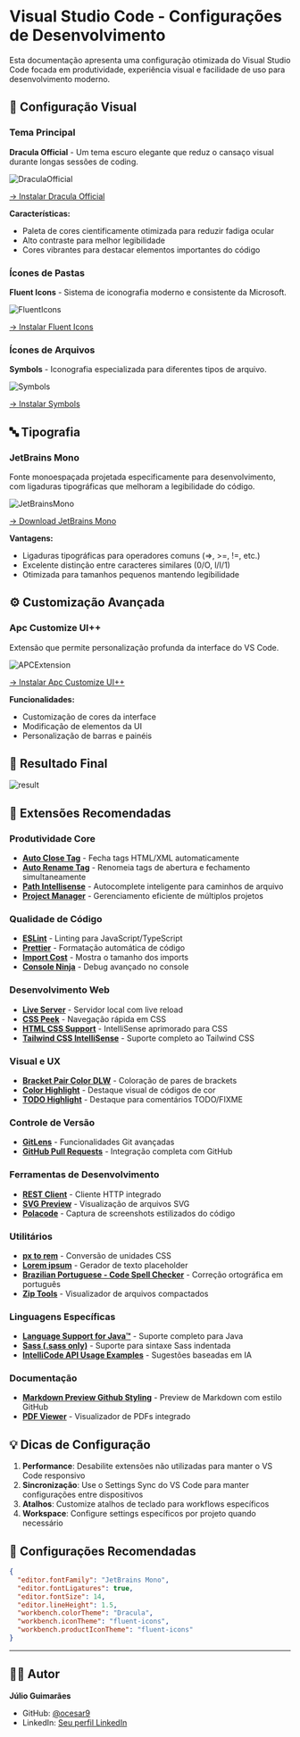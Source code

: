# Visual Studio Code - Configurações de Desenvolvimento

Esta documentação apresenta uma configuração otimizada do Visual Studio Code focada em produtividade, experiência visual e facilidade de uso para desenvolvimento moderno.

## 🎨 Configuração Visual

### Tema Principal
**Dracula Official** - Um tema escuro elegante que reduz o cansaço visual durante longas sessões de coding.

![DraculaOfficial](https://github.com/ocesar9/vscode-settings/blob/main/pictures/DraculaTheme.png)

[→ Instalar Dracula Official](https://draculatheme.com/visual-studio-code)

**Características:**
- Paleta de cores cientificamente otimizada para reduzir fadiga ocular
- Alto contraste para melhor legibilidade
- Cores vibrantes para destacar elementos importantes do código

### Ícones de Pastas
**Fluent Icons** - Sistema de iconografia moderno e consistente da Microsoft.

![FluentIcons](https://github.com/ocesar9/vscode-settings/blob/main/pictures/FluentIcons.png)

[→ Instalar Fluent Icons](https://marketplace.visualstudio.com/items?itemName=miguelsolorio.fluent-icons)

### Ícones de Arquivos
**Symbols** - Iconografia especializada para diferentes tipos de arquivo.

![Symbols](https://github.com/ocesar9/vscode-settings/blob/main/pictures/Symbols.png)

[→ Instalar Symbols](https://marketplace.visualstudio.com/items?itemName=miguelsolorio.symbols)

## 🔤 Tipografia

### JetBrains Mono
Fonte monoespaçada projetada especificamente para desenvolvimento, com ligaduras tipográficas que melhoram a legibilidade do código.

![JetBrainsMono](https://github.com/ocesar9/vscode-settings/blob/main/pictures/JetBrainMonoFontStyle.png)

[→ Download JetBrains Mono](https://www.jetbrains.com/lp/mono/)

**Vantagens:**
- Ligaduras tipográficas para operadores comuns (=>, >=, !=, etc.)
- Excelente distinção entre caracteres similares (0/O, l/I/1)
- Otimizada para tamanhos pequenos mantendo legibilidade

## ⚙️ Customização Avançada

### Apc Customize UI++
Extensão que permite personalização profunda da interface do VS Code.

![APCExtension](https://github.com/ocesar9/vscode-settings/blob/main/pictures/APCExtension.png)

[→ Instalar Apc Customize UI++](https://marketplace.visualstudio.com/items?itemName=drcika.apc-extension)

**Funcionalidades:**
- Customização de cores da interface
- Modificação de elementos da UI
- Personalização de barras e painéis

## 🎯 Resultado Final

![result](https://github.com/ocesar9/vscode-settings/blob/main/pictures/result.png)

## 🚀 Extensões Recomendadas

### Produtividade Core
- [**Auto Close Tag**](https://marketplace.visualstudio.com/items?itemName=formulahendry.auto-close-tag) - Fecha tags HTML/XML automaticamente
- [**Auto Rename Tag**](https://marketplace.visualstudio.com/items?itemName=formulahendry.auto-rename-tag) - Renomeia tags de abertura e fechamento simultaneamente
- [**Path Intellisense**](https://marketplace.visualstudio.com/items?itemName=christian-kohler.path-intellisense) - Autocomplete inteligente para caminhos de arquivo
- [**Project Manager**](https://marketplace.visualstudio.com/items?itemName=alefragnani.project-manager) - Gerenciamento eficiente de múltiplos projetos

### Qualidade de Código
- [**ESLint**](https://marketplace.visualstudio.com/items?itemName=dbaeumer.vscode-eslint) - Linting para JavaScript/TypeScript
- [**Prettier**](https://marketplace.visualstudio.com/items?itemName=esbenp.prettier-vscode) - Formatação automática de código
- [**Import Cost**](https://marketplace.visualstudio.com/items?itemName=wix.vscode-import-cost) - Mostra o tamanho dos imports
- [**Console Ninja**](https://marketplace.visualstudio.com/items?itemName=WallabyJs.console-ninja) - Debug avançado no console

### Desenvolvimento Web
- [**Live Server**](https://marketplace.visualstudio.com/items?itemName=ritwickdey.LiveServer) - Servidor local com live reload
- [**CSS Peek**](https://marketplace.visualstudio.com/items?itemName=pranaygp.vscode-css-peek) - Navegação rápida em CSS
- [**HTML CSS Support**](https://marketplace.visualstudio.com/items?itemName=ecmel.vscode-html-css) - IntelliSense aprimorado para CSS
- [**Tailwind CSS IntelliSense**](https://marketplace.visualstudio.com/items?itemName=bradlc.vscode-tailwindcss) - Suporte completo ao Tailwind CSS

### Visual e UX
- [**Bracket Pair Color DLW**](https://marketplace.visualstudio.com/items?itemName=BracketPairColorDLW.bracket-pair-color-dlw) - Coloração de pares de brackets
- [**Color Highlight**](https://marketplace.visualstudio.com/items?itemName=naumovs.color-highlight) - Destaque visual de códigos de cor
- [**TODO Highlight**](https://marketplace.visualstudio.com/items?itemName=wayou.vscode-todo-highlight) - Destaque para comentários TODO/FIXME

### Controle de Versão
- [**GitLens**](https://marketplace.visualstudio.com/items?itemName=eamodio.gitlens) - Funcionalidades Git avançadas
- [**GitHub Pull Requests**](https://marketplace.visualstudio.com/items?itemName=GitHub.vscode-pull-request-github) - Integração completa com GitHub

### Ferramentas de Desenvolvimento
- [**REST Client**](https://marketplace.visualstudio.com/items?itemName=humao.rest-client) - Cliente HTTP integrado
- [**SVG Preview**](https://marketplace.visualstudio.com/items?itemName=SimonSiefke.svg-preview) - Visualização de arquivos SVG
- [**Polacode**](https://marketplace.visualstudio.com/items?itemName=pnp.polacode) - Captura de screenshots estilizados do código

### Utilitários
- [**px to rem**](https://marketplace.visualstudio.com/items?itemName=sainoba.px-to-rem) - Conversão de unidades CSS
- [**Lorem ipsum**](https://marketplace.visualstudio.com/items?itemName=Tyriar.lorem-ipsum) - Gerador de texto placeholder
- [**Brazilian Portuguese - Code Spell Checker**](https://marketplace.visualstudio.com/items?itemName=streetsidesoftware.code-spell-checker-portuguese-brazilian) - Correção ortográfica em português
- [**Zip Tools**](https://marketplace.visualstudio.com/items?itemName=AdamRaichu.zip-viewer) - Visualizador de arquivos compactados

### Linguagens Específicas
- [**Language Support for Java™**](https://marketplace.visualstudio.com/items?itemName=redhat.java) - Suporte completo para Java
- [**Sass (.sass only)**](https://marketplace.visualstudio.com/items?itemName=Syler.sass-indented) - Suporte para sintaxe Sass indentada
- [**IntelliCode API Usage Examples**](https://marketplace.visualstudio.com/items?itemName=VisualStudioExptTeam.intellicode-api-usage-examples) - Sugestões baseadas em IA

### Documentação
- [**Markdown Preview Github Styling**](https://marketplace.visualstudio.com/items?itemName=bierner.markdown-preview-github-styles) - Preview de Markdown com estilo GitHub
- [**PDF Viewer**](https://marketplace.visualstudio.com/items?itemName=tomoki1207.pdf) - Visualizador de PDFs integrado

## 💡 Dicas de Configuração

1. **Performance**: Desabilite extensões não utilizadas para manter o VS Code responsivo
2. **Sincronização**: Use o Settings Sync do VS Code para manter configurações entre dispositivos
3. **Atalhos**: Customize atalhos de teclado para workflows específicos
4. **Workspace**: Configure settings específicos por projeto quando necessário

## 📝 Configurações Recomendadas

```json
{
  "editor.fontFamily": "JetBrains Mono",
  "editor.fontLigatures": true,
  "editor.fontSize": 14,
  "editor.lineHeight": 1.5,
  "workbench.colorTheme": "Dracula",
  "workbench.iconTheme": "fluent-icons",
  "workbench.productIconTheme": "fluent-icons"
}
```

---

## 👨‍💻 Autor

**Júlio Guimarães**
- GitHub: [@ocesar9](https://github.com/ocesar9)
- LinkedIn: [Seu perfil LinkedIn](https://www.linkedin.com/in/j%C3%BAlio-guimar%C3%A3es-183110162/)
